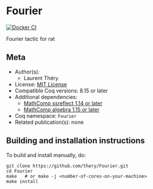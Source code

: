 <!---
This file was generated from `meta.yml`, please do not edit manually.
Follow the instructions on https://github.com/coq-community/templates to regenerate.
--->
# Fourier

[![Docker CI][docker-action-shield]][docker-action-link]

[docker-action-shield]: https://github.com/thery/Fourier/workflows/Docker%20CI/badge.svg?branch=master
[docker-action-link]: https://github.com/thery/Fourier/actions?query=workflow:"Docker%20CI"




Fourier tactic for rat

## Meta

- Author(s):
  - Laurent Théry
- License: [MIT License](LICENSE)
- Compatible Coq versions: 8.15 or later
- Additional dependencies:
  - [MathComp ssreflect 1.14 or later](https://math-comp.github.io)
  - [MathComp algebra 1.15 or later](https://math-comp.github.io)
- Coq namespace: `Fourier`
- Related publication(s): none

## Building and installation instructions

To build and install manually, do:

``` shell
git clone https://github.com/thery/Fourier.git
cd Fourier
make   # or make -j <number-of-cores-on-your-machine> 
make install
```



